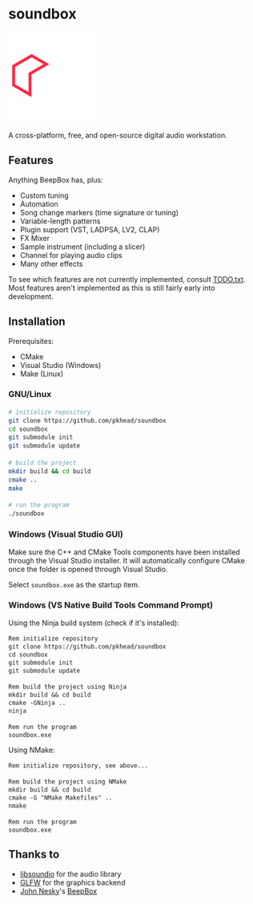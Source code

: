# soundbox
![logo](logo.svg)

A cross-platform, free, and open-source digital audio workstation.

## Features
Anything BeepBox has, plus:

- Custom tuning
- Automation
- Song change markers (time signature or tuning)
- Variable-length patterns
- Plugin support (VST, LADPSA, LV2, CLAP)
- FX Mixer
- Sample instrument (including a slicer)
- Channel for playing audio clips 
- Many other effects

To see which features are not currently implemented, consult [TODO.txt](TODO.txt).
Most features aren't implemented as this is still fairly early into development.

## Installation
Prerequisites:
- CMake
- Visual Studio (Windows)
- Make (Linux)

### GNU/Linux
```bash
# initialize repository
git clone https://github.com/pkhead/soundbox
cd soundbox
git submodule init
git submodule update

# build the project
mkdir build && cd build
cmake ..
make

# run the program
./soundbox
```

### Windows (Visual Studio GUI)
Make sure the C++ and CMake Tools components have been installed through the Visual Studio installer.
It will automatically configure CMake once the folder is opened through Visual Studio.

Select `soundbox.exe` as the startup item.

### Windows (VS Native Build Tools Command Prompt)
Using the Ninja build system (check if it's installed):
```batch
Rem initialize repository
git clone https://github.com/pkhead/soundbox
cd soundbox
git submodule init
git submodule update

Rem build the project using Ninja
mkdir build && cd build
cmake -GNinja ..
ninja

Rem run the program
soundbox.exe
```
Using NMake:
```batch
Rem initialize repository, see above...

Rem build the project using NMake
mkdir build && cd build
cmake -G "NMake Makefiles" ..
nmake

Rem run the program
soundbox.exe
```


## Thanks to
- [libsoundio](https://libsound.io) for the audio library
- [GLFW](https://www.glfw.org/) for the graphics backend
- [John Nesky](http://www.johnnesky.com/)'s [BeepBox](https://www.beepbox.co)